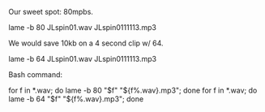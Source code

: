 Our sweet spot: 80mpbs.

lame -b 80 JLspin01.wav JLspin0111113.mp3

We would save 10kb on a 4 second clip w/ 64.

lame -b 64 JLspin01.wav JLspin0111113.mp3


Bash command:

for f in *.wav; do lame -b 80 "$f" "${f%.wav}.mp3"; done
for f in *.wav; do lame -b 64 "$f" "${f%.wav}.mp3"; done